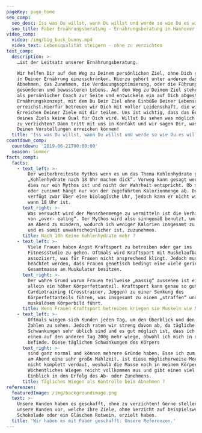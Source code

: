 ```yaml
---
pageKey: page_home
seo_comp:
  seo_desc: Iss was Du willst, wann Du willst und werde so wie Du es willst ist der Leitsatz unserer                    Ernährungsberatung. Wir helfen Dir auf dem Weg zu deinem Ziel.
  seo_title: Faber Ernährungsberatung - Ernährungsberatung in Hannover
video_comp:
  video: /img/big_buck_bunny.mp4
  video_text: Lebensqualität steigern - ohne zu verzichten
text_comp:
  description: >-
    …ist der Leitsatz unserer Ernährungsberatung.

    Wir helfen Dir auf dem Weg zu Deinem persönlichen Ziel, ohne Dich großartig
    in Deiner Ernährung einzuschränken. Hierzu gehört unter anderem das
    Abnehmen, das Zunehmen, die Verdauungsoptimierung, oder die Führung eines
    gesünderen und bewussteren Lebens. Auf dem Weg zu Deinem Ziel stehen wir Dir
    als persönlicher Coach zur Seite und entwickeln ein auf Dich abgestimmtes
    Ernährungskonzept, mit dem Du Dein Ziel ohne Einbüße Deiner Lebensqualität
    erreichst.Hierfür betreuen wir Dich mit voller Leidenschaft, die wir beim
    Erreichen Deiner Ziele mit dir teilen. Uns ist wichtig, dass das Erreichen
    deines Ziels keine Qual für Dich wird. Willst Du sehen was möglich ist, ohne
    zu verzichten? Dann tritt mit uns in Kontakt und wir sagen Dir, was wir mit
    Deinen Vorstellungen erreichen können!
  title: 'Iss was Du willst, wann Du willst und werde so wie Du es willst'
countdown_comp:
  countdown: '2019-06-21T00:00:00'
  season: Sommer
facts_compt:
  facts:
    - text_left: >-
        Der weiterbreiteste Mythos wenn es um das Thema Kohlenhydrate geht.
        „Kohlenhydrate nach 18 Uhr machen dick“. Vorweg kann gesagt werden, dass
        dies nur ein Mythos ist und nicht der Wahrheit entspricht. Ob man ab-
        oder zunimmt hängt nur von der zugeführten Kalorienmenge ab. Der Körper
        verfügt zwar über eine biologische Uhr, jedoch kann er nicht wissen,
        wann 18 Uhr ist. 
      text_right: >-
        Was versucht wird der Menschenmenge zu vermitteln ist die Verhinderung
        von „over- eating“. Der Mythos wird also sinngemäß benutzt, um das Essen
        am Abend zu mindern, wodurch ich weniger Kalorien insgesamt zu mir nehme
        und es somit unwahrscheinlicher ist, zuzunehmen.
      title: Nach 18h Keine Kohlenhydrate mehr ?
    - text_left: >-
        Viele Frauen haben Angst Kraftsport zu betreiben oder gar ins
        Fitnessstudio zu gehen. Oftmals wird Kraftsport mit Muskelaufbau
        assoziiert, was für Frauen nicht ansprechend klingt. Jedoch muss
        beachtet werden, dass Frauen genetisch bedingt eine viele geringere
        Gesamtmasse an Muskulatur besitzen.
      text_right: >-
        Der wahre Grund warum Frauen teilweise „massig“ aussehen ist einzig und
        allein ein höher Körperfettanteil. Kraftsport kann genau so gut wie ein
        Cardiotraining (Crosstrainer, Joggen) zu einer Senkung des
        Körperfettanteils führen, was insgesamt zu einem „straffen“ und nicht
        muskulösem Körperbild führt.
      title: Wenn Frauen Kraftsport betreiben kriegen sie Muskeln wie Männer ?
    - text_left: >-
        Oftmals wiegen sich Kunden jeden Tag, um den Überblick und den Erfolg in
        Zahlen zu sehen. Jedoch raten wir streng davon ab, da tägliche
        Schwankungen sehr üblich sind und es gut möglich ist, dass ich von den
        einen auf den anderen Tag 200g mehr wiege, obwohl ich mich in der Diät
        befinde. Diese täglichen Schwankungen des Körpers
      text_right: >-
        sind ganz normal und können mehrere Gründe haben. Esse ich zum Beispiel
        am Abend eine sehr große Mahlzeit, ist diese möglicherweise Morgens noch
        nicht komplett verdaut, weshalb die Masse noch in meinem Körper besteht.
        Wöchentliches Wiegen reicht vollkommen aus und gibt einen viel genaueren
        Einblick in den Erfolg des Ab- oder Zunehmens.
      title: Tägliches Wiegen als Kontrolle beim Abnehmen ?
referenzen:
  featuredImage: /img/backgroundimage.png
  text: >-
    Unsere Kunden haben es geschafft, ohne zu verzichten! Gerne stellen wir Dir
    unsere Kunden vor, welche ihre Ziele, ohne Verzicht auf beispielsweise
    Schokolade oder ein Gläschen Rotwein, erzielt haben.
  title: 'Wir haben es mit Faber geschafft: Unsere Referenzen.'
---
```


